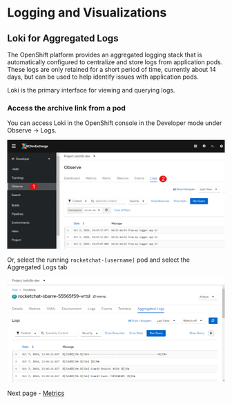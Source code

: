 # Logging and Visualizations

## Loki for Aggregated Logs

The OpenShift platform provides an aggregated logging stack that is automatically configured to centralize and store logs from application pods. These logs are only retained for a short period of time, currently about 14 days, but can be used to help identify issues with application pods.

Loki is the primary interface for viewing and querying logs.

### Access the archive link from a pod

You can access Loki in the OpenShift console in the Developer mode under Observe -> Logs.

<kbd>![12_logging_01](./images/12_logging_01.png)</kbd>

Or, select the running `rocketchat-[username]` pod and select the Aggregated Logs tab

<kbd>![12_logging_02](./images/12_logging_02.png)</kbd>

Next page - [Metrics](./13_metrics.md)
